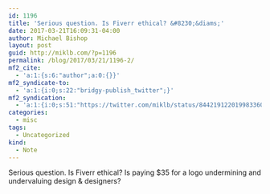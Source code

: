 ```yaml
---
id: 1196
title: 'Serious question. Is Fiverr ethical? &#8230;&diams;'
date: 2017-03-21T16:09:31-04:00
author: Michael Bishop
layout: post
guid: http://miklb.com/?p=1196
permalink: /blog/2017/03/21/1196-2/
mf2_cite:
  - 'a:1:{s:6:"author";a:0:{}}'
mf2_syndicate-to:
  - 'a:1:{i:0;s:22:"bridgy-publish_twitter";}'
mf2_syndication:
  - 'a:1:{i:0;s:51:"https://twitter.com/miklb/status/844219122019983360";}'
categories:
  - misc
tags:
  - Uncategorized
kind:
  - Note
---
```

Serious question. Is Fiverr ethical? Is paying $35 for a logo undermining and undervaluing design & designers? 